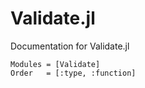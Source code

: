 # Validate.jl

Documentation for Validate.jl

```@autodocs
Modules = [Validate]
Order   = [:type, :function]
```

